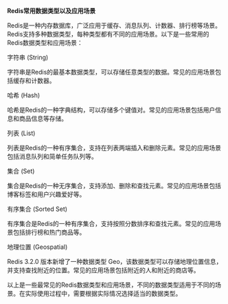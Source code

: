 **Redis常用数据类型以及应用场景**

Redis是一种内存数据库，广泛应用于缓存、消息队列、计数器、排行榜等场景。Redis支持多种数据类型，每种类型都有不同的应用场景。以下是一些常用的Redis数据类型和应用场景：

字符串 (String)

字符串是Redis的最基本数据类型，可以存储任意类型的数据。常见的应用场景包括缓存和计数器。

哈希 (Hash)

哈希是Redis的一种字典结构，可以存储多个键值对。常见的应用场景包括用户信息和商品信息等存储。

列表 (List)

列表是Redis的一种有序集合，支持在列表两端插入和删除元素。常见的应用场景包括消息队列和简单任务队列等。

集合 (Set)

集合是Redis的一种无序集合，支持添加、删除和查找元素。常见的应用场景包括博客标签和用户兴趣爱好等。

有序集合 (Sorted Set)

有序集合是Redis的一种有序集合，支持按照分数排序和查找元素。常见的应用场景包括排行榜和热门商品等。

地理位置 (Geospatial)

Redis 3.2.0 版本新增了一种数据类型 Geo，该数据类型可以存储地理位置信息，并支持查找附近的位置。常见的应用场景包括附近的人和附近的商店等。

以上是一些最常见的Redis数据类型和应用场景，不同的数据类型适用于不同的场景。在实际使用过程中，需要根据实际情况选择适当的数据类型。